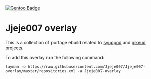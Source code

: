 [![Gentoo Badge](https://www.gentoo.org/assets/img/badges/gentoo-badge.png)](https://www.gentoo.org)

# Jjeje007 overlay

This is a collection of portage ebuild related to [syuppod](https://github.com/Jjeje007/syuppod) and [gikeud](https://github.com/Jjeje007/gikeud) projects. 

To add this overlay run the following command:

```
layman -o https://raw.githubusercontent.com/Jjeje007/Jjeje007-overlay/master/repositories.xml -a Jjeje007-overlay
```
